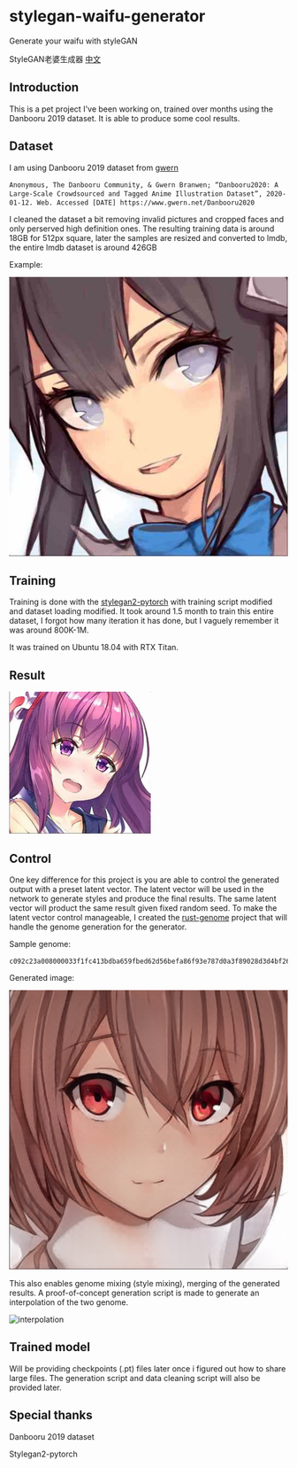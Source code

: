 # stylegan-waifu-generator
Generate your waifu with styleGAN

StyleGAN老婆生成器 [中文](README_CN.md)

## Introduction
This is a pet project I've been working on, trained over months using the Danbooru 2019 dataset. It is able to produce some cool results.

## Dataset
I am using Danbooru 2019 dataset from [gwern](https://www.gwern.net/About)

```
Anonymous, The Danbooru Community, & Gwern Branwen; “Danbooru2020: A Large-Scale Crowdsourced and Tagged Anime Illustration Dataset”, 2020-01-12. Web. Accessed [DATE] https://www.gwern.net/Danbooru2020
```
I cleaned the dataset a bit removing invalid pictures and cropped faces and only perserved high definition ones. The resulting training data is around 18GB for 512px square, later the samples are resized and converted to lmdb, the entire lmdb dataset is around 426GB

Example:

![Example data](res/2238231-0.jpg)

## Training
Training is done with the [stylegan2-pytorch](https://github.com/rosinality/stylegan2-pytorch) with training script modified and dataset loading modified. It took around 1.5 month to train this entire dataset, I forgot how many iteration it has done, but I vaguely remember it was around 800K-1M.

It was trained on Ubuntu 18.04 with RTX Titan.

## Result

![256px](res/000017.png)

## Control
One key difference for this project is you are able to control the generated output with a preset latent vector. The latent vector will be used in the network to generate styles and produce the final results. The same latent vector will product the same result given fixed random seed. To make the latent vector control manageable, I created the [rust-genome](https://github.com/r1cebank/genome) project that will handle the genome generation for the generator.

Sample genome:

```
c092c23a008000033f1fc413bdba659fbed62d56befa86f93e787d0a3f89028d3d4bf2673f8a221ebef5605bbda472dd3f678906be82855b3f9493b8c............020353ebf8c074ac02c3b9e3fc24ff03f49dbf0563f8bdf467743f8fca4dc0095918bf379b733e8382ec3ce89666bf2b9dbe3e08f23ebe8fe6a0bf3ab1b9bf7b6a743df1f45c
```

Generated image:

![genome generated image](res/000.png)

This also enables genome mixing (style mixing), merging of the generated results. A proof-of-concept generation script is made to generate an interpolation of the two genome.

![interpolation](res/out.gif)

## Trained model
Will be providing checkpoints (.pt) files later once i figured out how to share large files. The generation script and data cleaning script will also be provided later.


## Special thanks
Danbooru 2019 dataset

Stylegan2-pytorch
